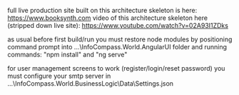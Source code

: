 full live production site built on this architecture skeleton is here: https://www.booksynth.com
video of this architecture skeleton here (stripped down live site): https://www.youtube.com/watch?v=02A93I1ZDks

as usual before first build/run you must restore node modules by positioning command prompt into ...\InfoCompass.World.AngularUI folder and running commands: 
"npm install" and "ng serve"

for user management screens to work (register/login/reset password) you must configure your smtp server in  ...\InfoCompass.World.BusinessLogic\Data\Settings.json
